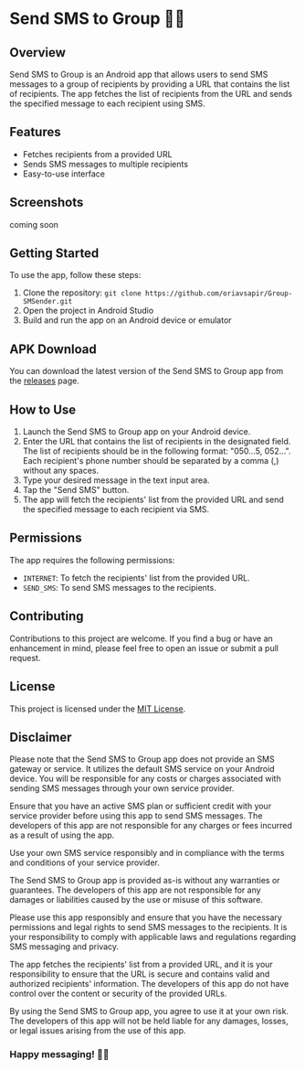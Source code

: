 # Send SMS to Group 📱💌

## Overview

Send SMS to Group is an Android app that allows users to send SMS messages to a group of recipients by providing a URL that contains the list of recipients. The app fetches the list of recipients from the URL and sends the specified message to each recipient using SMS.

## Features

- Fetches recipients from a provided URL
- Sends SMS messages to multiple recipients
- Easy-to-use interface

## Screenshots

coming soon

## Getting Started

To use the app, follow these steps:

1. Clone the repository: `git clone https://github.com/oriavsapir/Group-SMSender.git`
2. Open the project in Android Studio
3. Build and run the app on an Android device or emulator

## APK Download

You can download the latest version of the Send SMS to Group app from the [releases](https://github.com/oriavsapir/Group-SMSender/releases) page.
## How to Use

1. Launch the Send SMS to Group app on your Android device.
2. Enter the URL that contains the list of recipients in the designated field. The list of recipients should be in the following format: "050...5, 052...". Each recipient's phone number should be separated by a comma (,) without any spaces.
3. Type your desired message in the text input area.
4. Tap the "Send SMS" button.
5. The app will fetch the recipients' list from the provided URL and send the specified message to each recipient via SMS.


## Permissions

The app requires the following permissions:

- `INTERNET`: To fetch the recipients' list from the provided URL.
- `SEND_SMS`: To send SMS messages to the recipients.

## Contributing

Contributions to this project are welcome. If you find a bug or have an enhancement in mind, please feel free to open an issue or submit a pull request.

## License

This project is licensed under the [MIT License](LICENSE).

## Disclaimer
Please note that the Send SMS to Group app does not provide an SMS gateway or service. It utilizes the default SMS service on your Android device. You will be responsible for any costs or charges associated with sending SMS messages through your own service provider.

Ensure that you have an active SMS plan or sufficient credit with your service provider before using this app to send SMS messages. The developers of this app are not responsible for any charges or fees incurred as a result of using the app.

Use your own SMS service responsibly and in compliance with the terms and conditions of your service provider.

The Send SMS to Group app is provided as-is without any warranties or guarantees. The developers of this app are not responsible for any damages or liabilities caused by the use or misuse of this software.

Please use this app responsibly and ensure that you have the necessary permissions and legal rights to send SMS messages to the recipients. It is your responsibility to comply with applicable laws and regulations regarding SMS messaging and privacy.

The app fetches the recipients' list from a provided URL, and it is your responsibility to ensure that the URL is secure and contains valid and authorized recipients' information. The developers of this app do not have control over the content or security of the provided URLs.

By using the Send SMS to Group app, you agree to use it at your own risk. The developers of this app will not be held liable for any damages, losses, or legal issues arising from the use of this app.



### Happy messaging! 📱💌
